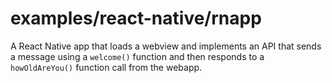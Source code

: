 # examples/react-native/rnapp

A React Native app that loads a webview and implements an API that sends a message using a `welcome()` function and then responds to a `howOldAreYou()` function call from the webapp.
